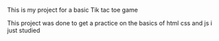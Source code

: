 <p>This is my project for a basic Tik tac toe game <p>
<p>This project was done to get a practice on the basics of html css and js i just studied </p>